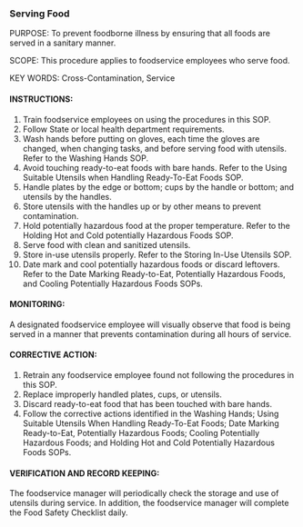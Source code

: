 ### Serving Food

PURPOSE: To prevent foodborne illness by ensuring that all foods are served in a
sanitary manner.

SCOPE: This procedure applies to foodservice employees who serve food.

KEY WORDS: Cross-Contamination, Service

#### INSTRUCTIONS:

1. Train foodservice employees on using the procedures in this SOP.
2. Follow State or local health department requirements.
3. Wash hands before putting on gloves, each time the gloves are changed, when changing tasks, and before serving food with utensils. Refer to the Washing Hands SOP.
4. Avoid touching ready-to-eat foods with bare hands. Refer to the Using Suitable Utensils when Handling Ready-To-Eat Foods SOP.
5. Handle plates by the edge or bottom; cups by the handle or bottom; and utensils by the handles.
6. Store utensils with the handles up or by other means to prevent contamination.
7. Hold potentially hazardous food at the proper temperature. Refer to the Holding Hot and Cold potentially Hazardous Foods SOP.
8. Serve food with clean and sanitized utensils.
0. Store in-use utensils properly. Refer to the Storing In-Use Utensils SOP.
10. Date mark and cool potentially hazardous foods or discard leftovers. Refer to the Date Marking Ready-to-Eat, Potentially Hazardous Foods, and Cooling Potentially Hazardous Foods SOPs.

#### MONITORING:

A designated foodservice employee will visually observe that food is being served in a
manner that prevents contamination during all hours of service.

#### CORRECTIVE ACTION:

1. Retrain any foodservice employee found not following the procedures in this SOP.
2. Replace improperly handled plates, cups, or utensils.
3. Discard ready-to-eat food that has been touched with bare hands.
4. Follow the corrective actions identified in the Washing Hands; Using Suitable Utensils When Handling Ready-To-Eat Foods; Date Marking Ready-to-Eat, Potentially Hazardous Foods; Cooling Potentially Hazardous Foods; and Holding Hot and Cold Potentially Hazardous Foods SOPs.

#### VERIFICATION AND RECORD KEEPING:

The foodservice manager will periodically check the storage and use of utensils during
service. In addition, the foodservice manager will complete the Food Safety Checklist
daily. 
